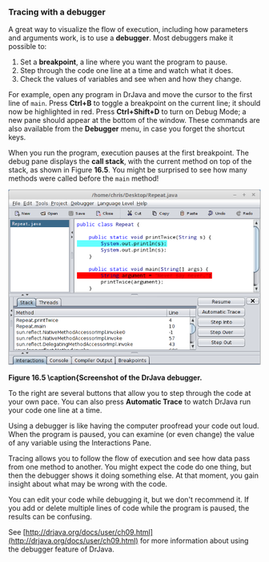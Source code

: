 ###  Tracing with a debugger



A great way to visualize the flow of execution, including how parameters and arguments work, is to use a **debugger**.
Most debuggers make it possible to:




1.  Set a **breakpoint**, a line where you want the program to pause.
1.  Step through the code one line at a time and watch what it does.
1.  Check the values of variables and see when and how they change.


For example, open any program in DrJava and move the cursor to the first line of `main`.
Press **Ctrl+B** to toggle a breakpoint on the current line; it should now be highlighted in red.
Press **Ctrl+Shift+D** to turn on Debug Mode; a new pane should appear at the bottom of the window.
These commands are also available from the **Debugger** menu, in case you forget the shortcut keys.


When you run the program, execution pauses at the first breakpoint.
The debug pane displays the **call stack**, with the current method on top of the stack, as shown in Figure **16.5**.
You might be surprised to see how many methods were called before the `main` method!

![Figure 16.5 \caption{Screenshot of the DrJava debugger.](figs/debugger.png)

**Figure 16.5 \caption{Screenshot of the DrJava debugger.**


To the right are several buttons that allow you to step through the code at your own pace.
You can also press **Automatic Trace** to watch DrJava run your code one line at a time.

Using a debugger is like having the computer proofread your code out loud.
When the program is paused, you can examine (or even change) the value of any variable using the Interactions Pane.

Tracing allows you to follow the flow of execution and see how data pass from one method to another.
You might expect the code do one thing, but then the debugger shows it doing something else.
At that moment, you gain insight about what may be wrong with the code.

You can edit your code while debugging it, but we don't recommend it.
If you add or delete multiple lines of code while the program is paused, the results can be confusing.

See [http://drjava.org/docs/user/ch09.html](http://drjava.org/docs/user/ch09.html) for more information about using the debugger feature of DrJava.